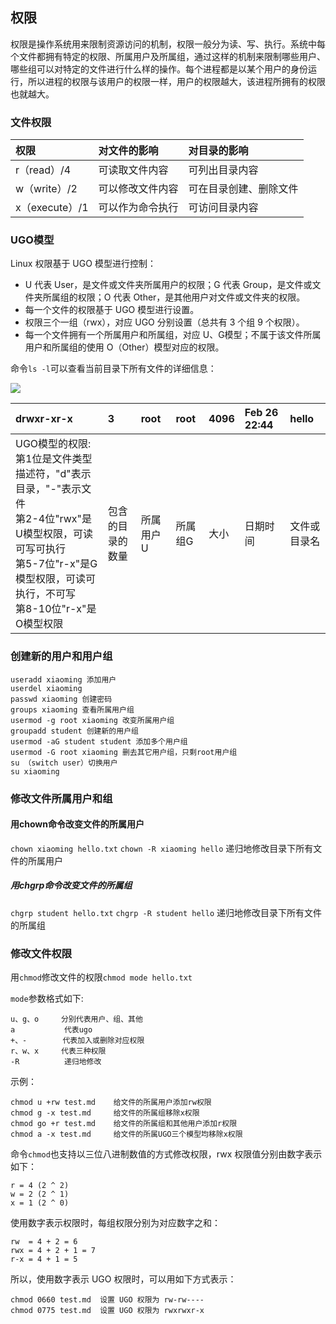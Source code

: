 ## 权限

权限是操作系统用来限制资源访问的机制，权限一般分为读、写、执行。系统中每个文件都拥有特定的权限、所属用户及所属组，通过这样的机制来限制哪些用户、哪些组可以对特定的文件进行什么样的操作。每个进程都是以某个用户的身份运行，所以进程的权限与该用户的权限一样，用户的权限越大，该进程所拥有的权限也就越大。

### 文件权限

| 权限 | 对文件的影响 | 对目录的影响 |
| :------| :------ | :------ |
| r（read）/4 |	可读取文件内容 | 可列出目录内容
| w（write）/2|	可以修改文件内容 |	可在目录创建、删除文件
| x（execute）/1|	可以作为命令执行 |	可访问目录内容

### UGO模型

Linux 权限基于 UGO 模型进行控制：

* U 代表 User，是文件或文件夹所属用户的权限；G 代表 Group，是文件或文件夹所属组的权限；O 代表 Other，是其他用户对文件或文件夹的权限。
* 每一个文件的权限基于 UGO 模型进行设置。
* 权限三个一组（rwx），对应 UGO 分别设置（总共有 3 个组 9 个权限）。
* 每一个文件拥有一个所属用户和所属组，对应 U、G模型；不属于该文件所属用户和所属组的使用 O（Other）模型对应的权限。

命令`ls -l`可以查看当前目录下所有文件的详细信息：

![](https://wx4.sinaimg.cn/mw690/a6944a0egy1g0k7s62ikbj20md0flgnj.jpg)

|  drwxr-xr-x | 3 | root | root | 4096 | Feb 26 22:44 | hello |
| :------| :------ | :------ |:------| :------ | :------ | :------ |
| UGO模型的权限:</br>第1位是文件类型描述符，"d"表示目录，"-"表示文件</br>第2-4位"rwx"是U模型权限，可读可写可执行</br>第5-7位"r-x"是G模型权限，可读可执行，不可写</br>第8-10位"r-x"是O模型权限 | 包含的目录的数量 |  所属用户U | 所属组G | 大小 | 日期时间 | 文件或目录名 |

### 创建新的用户和用户组

```
useradd xiaoming 添加用户
userdel xiaoming 
passwd xiaoming 创建密码
groups xiaoming 查看所属用户组
usermod -g root xiaoming 改变所属用户组
groupadd student 创建新的用户组
usermod -aG student student 添加多个用户组
usermod -G root xiaoming 删去其它用户组，只剩root用户组
su （switch user）切换用户
su xiaoming
```

### 修改文件所属用户和组

#### 用chown命令改变文件的所属用户

`chown xiaoming hello.txt`
`chown -R xiaoming hello` 递归地修改目录下所有文件的所属用户

##### 用chgrp命令改变文件的所属组

`chgrp student hello.txt`
`chgrp -R student hello` 递归地修改目录下所有文件的所属组

### 修改文件权限

用`chmod`修改文件的权限`chmod mode hello.txt`

`mode`参数格式如下:

```
u、g、o     分别代表用户、组、其他
a           代表ugo
+、-        代表加入或删除对应权限
r、w、x     代表三种权限
-R          递归地修改
```

示例：

```
chmod u +rw test.md    给文件的所属用户添加rw权限
chmod g -x test.md     给文件的所属组移除x权限
chmod go +r test.md    给文件的所属组和其他用户添加r权限
chmod a -x test.md     给文件的所属UGO三个模型均移除x权限
```

命令`chmod`也支持以三位八进制数值的方式修改权限，rwx 权限值分别由数字表示如下：

```
r = 4 (2 ^ 2)
w = 2 (2 ^ 1)
x = 1 (2 ^ 0)
```

使用数字表示权限时，每组权限分别为对应数字之和：

```
rw  = 4 + 2 = 6
rwx = 4 + 2 + 1 = 7
r-x = 4 + 1 = 5
```

所以，使用数字表示 UGO 权限时，可以用如下方式表示：

```
chmod 0660 test.md  设置 UGO 权限为 rw-rw----
chmod 0775 test.md  设置 UGO 权限为 rwxrwxr-x
```
